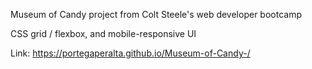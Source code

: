 Museum of Candy project from Colt Steele's web developer bootcamp

CSS grid / flexbox, and mobile-responsive UI

Link: https://portegaperalta.github.io/Museum-of-Candy-/
